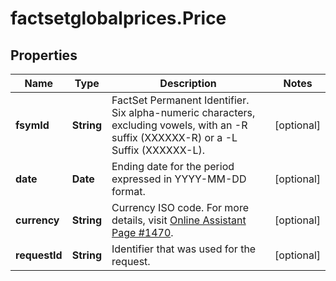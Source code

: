 # factsetglobalprices.Price

## Properties

Name | Type | Description | Notes
------------ | ------------- | ------------- | -------------
**fsymId** | **String** | FactSet Permanent Identifier. Six alpha-numeric characters, excluding vowels, with an -R suffix (XXXXXX-R) or a -L Suffix (XXXXXX-L). | [optional] 
**date** | **Date** | Ending date for the period expressed in YYYY-MM-DD format. | [optional] 
**currency** | **String** | Currency ISO code. For more details, visit [Online Assistant Page #1470](https://oa.apps.factset.com/pages/1470). | [optional] 
**requestId** | **String** | Identifier that was used for the request. | [optional] 


